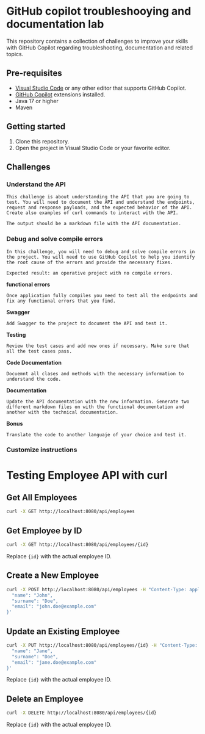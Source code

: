 # GitHub copilot troubleshooying and documentation lab

This repository contains a collection of challenges to improve your skills with GitHub Copilot regarding troubleshooting, documentation and related topics.

## Pre-requisites

- [Visual Studio Code](https://code.visualstudio.com/) or any other editor that supports GitHub Copilot.
- [GitHub Copilot](https://copilot.github.com/) extensions installed.
- Java 17 or higher
- Maven

## Getting started

1. Clone this repository. 
2. Open the project in Visual Studio Code or your favorite editor.

## Challenges

### Understand the API

    This challenge is about understanding the API that you are going to test. You will need to document the API and understand the endpoints, request and response payloads, and the expected behavior of the API. Create also examples of curl commands to interact with the API.

    The output should be a markdown file with the API documentation.

### Debug and solve compile errors

    In this challenge, you will need to debug and solve compile errors in the project. You will need to use GitHub Copilot to help you identify the root cause of the errors and provide the necessary fixes.

    Expected result: an operative project with no compile errors.

**functional errors**

    Once application fully compiles you need to test all the endpoints and fix any functional errors that you find.

**Swagger**

    Add Swagger to the project to document the API and test it.

**Testing**

    Review the test cases and add new ones if necessary. Make sure that all the test cases pass.

**Code Documentation**

    Docuemnt all clases and methods with the necessary information to understand the code.

**Documentation**

    Update the API documentation with the new information. Generate two different markdown files on with the functional documentation and another with the technical documentation.


**Bonus**
  
    Translate the code to another languaje of your choice and test it.
    

### Customize instructions




# Testing Employee API with curl

## Get All Employees
```sh
curl -X GET http://localhost:8080/api/employees
```

## Get Employee by ID
```sh
curl -X GET http://localhost:8080/api/employees/{id}
```
Replace `{id}` with the actual employee ID.

## Create a New Employee
```sh
curl -X POST http://localhost:8080/api/employees -H "Content-Type: application/json" -d '{
  "name": "John",
  "surname": "Doe",
  "email": "john.doe@example.com"
}'
```

## Update an Existing Employee
```sh
curl -X PUT http://localhost:8080/api/employees/{id} -H "Content-Type: application/json" -d '{
  "name": "Jane",
  "surname": "Doe",
  "email": "jane.doe@example.com"
}'
```
Replace `{id}` with the actual employee ID.

## Delete an Employee
```sh
curl -X DELETE http://localhost:8080/api/employees/{id}
```
Replace `{id}` with the actual employee ID.
```